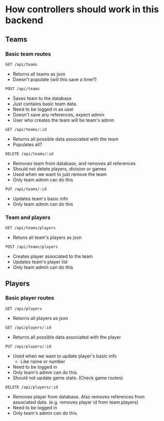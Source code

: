 # How controllers should work in this backend

## Teams

### Basic team routes

```
GET /api/teams
```
- Returns all teams as json
- Doesn't populate (will this save a time?)

```
POST /api/teams
```
- Saves team to the database
- Just contains basic team data.
- Need to be logged in as user
- Doesn't save any references, expect admin
- User who creates the team will be team's admin

```
GET /api/teams/:id
```
- Returns all possible data associated with the team
- Populates all?

```
DELETE /api/teams/:id
```
- Removes team from database, and removes all references
- Should not delete players, division or games
- Used when we want to just remove the team
- Only team admin can do this

```
PUT /api/teams/:id
```
- Updates team's basic info
- Only team admin can do this

### Team and players

```
GET /api/teams/players
```
- Retuns all team's players as json

```
POST /api/teams/players
```
- Creates player associated to the team
- Updates team's player list
- Only team admin can do this


## Players


### Basic player routes

```
GET /api/players
```
- Returns all players as json

```
GET /api/players/:id
```
- Returns all possible data associated with the player

```
PUT /api/players/:id
```
- Used when we want to update player's basic info
    - Like name or number
- Need to be logged in
- Only team's admin can do this.
- Should not update game stats. (Check game routes)

```
DELETE /api/players/:id
```
- Removes player from database. Also removes references from associated data. (e.g. removes player id from team.players)
- Need to be logged in
- Only team's admin can do this.